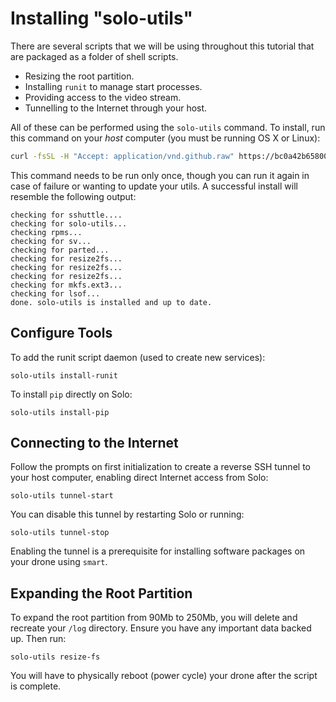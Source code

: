 # Installing "solo-utils"

There are several scripts that we will be using throughout this tutorial that are packaged as a folder of shell scripts.

* Resizing the root partition.
* Installing `runit` to manage start processes.
* Providing access to the video stream.
* Tunnelling to the Internet through your host.

All of these can be performed using the `solo-utils` command. To install, run this command on your *host* computer (you must be running OS X or Linux):

```sh
curl -fsSL -H "Accept: application/vnd.github.raw" https://bc0a42b65800ec0dd4c9127dde0cd6e98eb70012:x-oauth-basic@api.github.com/repos/3drobotics/solodevguide/contents/tools/install-solo-utils.sh | sh
```

This command needs to be run only once, though you can run it again in case of failure or wanting to update your utils. A successful install will resemble the following output:

```
checking for sshuttle....
checking for solo-utils...
checking rpms...
checking for sv...
checking for parted...
checking for resize2fs...
checking for resize2fs...
checking for resize2fs...
checking for mkfs.ext3...
checking for lsof...
done. solo-utils is installed and up to date.
```

<!--
Clone this guide:

```
git clone https://github.com/3drobotics/solodevguide
```

You can install the tools from here:

```
./solodevguide/tools/install.sh
```
-->

## Configure Tools

To add the runit script daemon (used to create new services):

```
solo-utils install-runit
```

To install `pip` directly on Solo:

```
solo-utils install-pip
```

## Connecting to the Internet

Follow the prompts on first initialization to create a reverse SSH tunnel to your host computer, enabling direct Internet access from Solo:

```
solo-utils tunnel-start
```

You can disable this tunnel by restarting Solo or running:

```
solo-utils tunnel-stop
```

Enabling the tunnel is a prerequisite for installing software packages on your drone using `smart`.

## Expanding the Root Partition

To expand the root partition from 90Mb to 250Mb, you will delete and recreate your `/log` directory. Ensure you have any important data backed up. Then run:

```
solo-utils resize-fs
```

You will have to physically reboot (power cycle) your drone after the script is complete.
